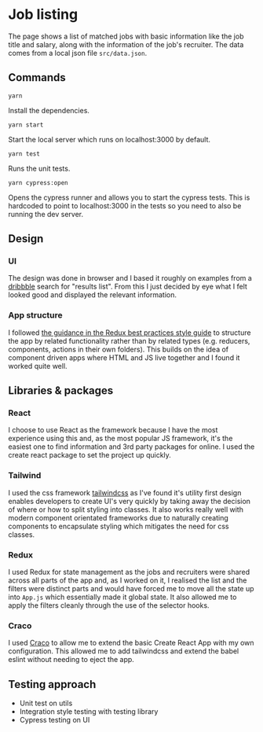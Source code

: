 # Job listing

The page shows a list of matched jobs with basic information like the job title and salary, along with the information of the job's recruiter. The data comes from a local json file `src/data.json`.

## Commands

`yarn`

Install the dependencies.

`yarn start`

Start the local server which runs on localhost:3000 by default.

`yarn test`

Runs the unit tests.

`yarn cypress:open`

Opens the cypress runner and allows you to start the cypress tests. This is hardcoded to point to localhost:3000 in the tests so you need to also be running the dev server.

## Design

### UI

The design was done in browser and I based it roughly on examples from a [dribbble](https://dribbble.com/) search for "results list". From this I just decided by eye what I felt looked good and displayed the relevant information.

### App structure

I followed [the guidance in the Redux best practices style guide](https://redux.js.org/style-guide/style-guide/#structure-files-as-feature-folders-with-single-file-logic) to structure the app by related functionality rather than by related types (e.g. reducers, components, actions in their own folders). This builds on the idea of component driven apps where HTML and JS live together and I found it worked quite well.

## Libraries & packages

### React

I choose to use React as the framework because I have the most experience using this and, as the most popular JS framework, it's the easiest one to find information and 3rd party packages for online. I used the create react package to set the project up quickly.

### Tailwind

I used the css framework [tailwindcss](https://tailwindcss.com/) as I've found it's utility first design enables developers to create UI's very quickly by  taking away the decision of where or how to split styling into classes. It also works really well with modern component orientated frameworks due to naturally creating components to encapsulate styling which mitigates the need for css classes.

### Redux

I used Redux for state management as the jobs and recruiters were shared across all parts of the app and, as I worked on it, I realised the list and the filters were distinct parts and would have forced me to move all the state up into `App.js` which essentially made it global state. It also allowed me to apply the filters cleanly through the use of the selector hooks.

### Craco

I used [Craco](https://github.com/gsoft-inc/craco) to allow me to extend the basic Create React App with my own configuration. This allowed me to add tailwindcss and extend the babel eslint without needing to eject the app.

## Testing approach

- Unit test on utils
- Integration style testing with testing library
- Cypress testing on UI
